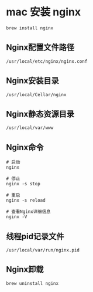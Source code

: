 # mac 安装 nginx

```shell
brew install nginx
```



## Nginx配置文件路径

```
/usr/local/etc/nginx/nginx.conf
```



## Nginx安装目录

```
/usr/local/Cellar/nginx
```



## Nginx静态资源目录

```
/usr/local/var/www
```



## Nginx命令

```shell
# 启动
nginx

# 停止
nginx -s stop

# 重启
nginx -s reload

# 查看Nginx详细信息
nginx -V
```



## 线程pid记录文件

```
/usr/local/var/run/nginx.pid
```



## Nginx卸载

```shell
brew uninstall nginx
```


